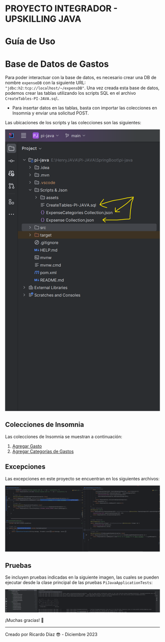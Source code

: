 # PROYECTO INTEGRADOR - UPSKILLING JAVA

# Guía de Uso 

# Base de Datos de Gastos

Para poder interactuar con la base de datos, es necesario crear una DB de nombre `expenseDB` con la siguiente URL: `"jdbc:h2:tcp://localhost/~/expensDB"`. Una vez creada esta base de datos, podemos crear las tablas utilizando los scripts SQL en el archivo `CreateTables-PI-JAVA.sql`.

- Para insertar datos en las tablas, basta con importar las colecciones en Insomnia y enviar una solicitud POST.

Las ubicaciones de los scripts y las colecciones son las siguientes:

![Texto alternativo](ScriptS&Json/assets/scripts.png)

## Colecciones de Insomnia

Las colecciones de Insomnia se muestran a continuación:

1. [Agregar Gasto](ScriptS&Json/assets/addExpense.png)
2. [Agregar Categorías de Gastos](ScriptS&Json/assets/addExpensesCategories.png)

## Excepciones

Las excepciones en este proyecto se encuentran en los siguientes archivos:

![Excepciones](ScriptS&Json/assets/exceptions.png)

## Pruebas

Se incluyen pruebas indicadas en la siguiente imagen, las cuales se pueden ejecutar desde la clase principal de las pruebas `PiJavaApplicationTests`:

![Pruebas Pasadas](ScriptS&Json/assets/testsPassed.png)

¡Muchas gracias! 🙌

---

Creado por Ricardo Díaz 😎 - Diciembre 2023

